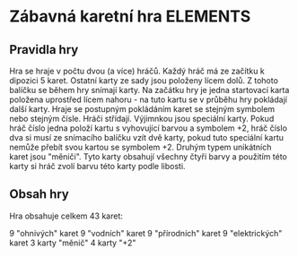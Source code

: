 # Zábavná karetní hra ELEMENTS
## Pravidla hry
Hra se hraje v počtu dvou (a více) hráčů. Každý hráč má ze začítku k dipozici 5 karet. Ostatní karty ze sady jsou položeny lícem dolů. Z tohoto balíčku se během hry snímají karty. Na začátku hry je jedna startovací karta položena uprostřed lícem nahoru - na tuto kartu se v průběhu hry pokládají další karty. Hraje se postupným pokládáním karet se stejným symbolem nebo stejným čísle. Hráči střídají. Výjimnkou jsou speciální karty. Pokud hráč číslo jedna položí kartu s vyhovující barvou a symbolem +2, hráč číslo dva si musí ze snímacího balíčku vzít dvě karty, pokud tuto speciální kartu nemůže přebít svou kartou se symbolem +2. Druhým typem unikátních karet jsou "měniči". Tyto karty obsahují všechny čtyři barvy a použitím této karty si hráč zvolí barvu této karty podle libosti.

## Obsah hry
Hra obsahuje celkem 43 karet:

9 "ohnivých" karet
9 "vodních" karet
9 "přírodních" karet
9 "elektrických" karet
3 karty "měnič"
4 karty "+2"
